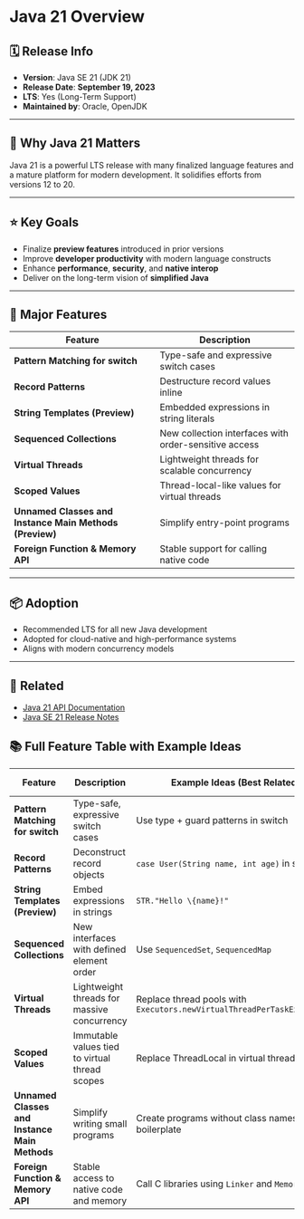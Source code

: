 # Java 21 Overview

## 🗓️ Release Info

- **Version**: Java SE 21 (JDK 21)
- **Release Date**: **September 19, 2023**
- **LTS**: Yes (Long-Term Support)
- **Maintained by**: Oracle, OpenJDK

---

## 🚀 Why Java 21 Matters

Java 21 is a powerful LTS release with many finalized language features and a mature platform for modern development. It solidifies efforts from versions 12 to 20.

---

## ⭐ Key Goals

- Finalize **preview features** introduced in prior versions
- Improve **developer productivity** with modern language constructs
- Enhance **performance**, **security**, and **native interop**
- Deliver on the long-term vision of **simplified Java**

---

## 🧩 Major Features

| Feature                             | Description                                            |
| ----------------------------------- | ------------------------------------------------------ |
| **Pattern Matching for switch**     | Type-safe and expressive switch cases                 |
| **Record Patterns**                 | Destructure record values inline                      |
| **String Templates (Preview)**      | Embedded expressions in string literals               |
| **Sequenced Collections**           | New collection interfaces with order-sensitive access |
| **Virtual Threads**                | Lightweight threads for scalable concurrency           |
| **Scoped Values**                   | Thread-local-like values for virtual threads          |
| **Unnamed Classes and Instance Main Methods (Preview)** | Simplify entry-point programs       |
| **Foreign Function & Memory API**   | Stable support for calling native code                |

---

## 📦 Adoption

- Recommended LTS for all new Java development
- Adopted for cloud-native and high-performance systems
- Aligns with modern concurrency models

---

## 🔗 Related

- [Java 21 API Documentation](https://docs.oracle.com/en/java/javase/21/docs/api/)
- [Java SE 21 Release Notes](https://www.oracle.com/java/technologies/javase/21-relnote.html)

## 📚 Full Feature Table with Example Ideas

| Feature                                          | Description                                              | Example Ideas (Best Related)                                  | Major Feature? |
|--------------------------------------------------|----------------------------------------------------------|----------------------------------------------------------------|----------------|
| **Pattern Matching for switch**                  | Type-safe, expressive switch cases                       | Use type + guard patterns in switch                            | ✅ Yes         |
| **Record Patterns**                              | Deconstruct record objects                               | `case User(String name, int age)` in switch                    | ✅ Yes         |
| **String Templates (Preview)**                   | Embed expressions in strings                             | `STR."Hello \{name}!"`                                         | ✅ Yes         |
| **Sequenced Collections**                        | New interfaces with defined element order                | Use `SequencedSet`, `SequencedMap`                             | ✅ Yes         |
| **Virtual Threads**                              | Lightweight threads for massive concurrency              | Replace thread pools with `Executors.newVirtualThreadPerTaskExecutor()` | ✅ Yes  |
| **Scoped Values**                                | Immutable values tied to virtual thread scopes           | Replace ThreadLocal in virtual threads                         | ❌ No          |
| **Unnamed Classes and Instance Main Methods**    | Simplify writing small programs                          | Create programs without class names or main boilerplate        | ❌ No          |
| **Foreign Function & Memory API**                | Stable access to native code and memory                  | Call C libraries using `Linker` and `MemorySegment`            | ✅ Yes         |
